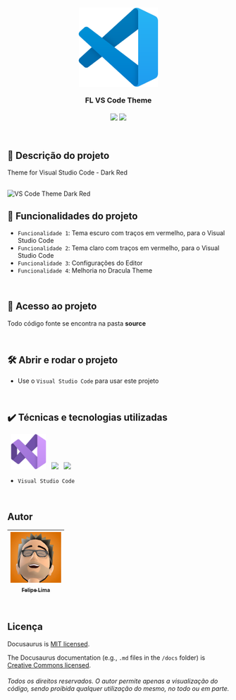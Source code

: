 <h3 align="center"> <img src="https://raw.githubusercontent.com/felip3fl/felip3fl/1a6a66b6a143aab342cf2df18f56d8c1c7e6c8fb/Material/Icon/vscode.svg" width="180px" align="center" ><BR><BR>
FL VS Code Theme
<BR><BR>
<img src="https://img.shields.io/badge/STATUS-EM%20DESENVOLVIMENTO-blue">
<img src="https://img.shields.io/badge/PROJECT%20VERSION-1.23.2.11-blue">
</h3>

<BR>

## 📃 Descrição do projeto

<p align="justify">
 Theme for Visual Studio Code - Dark Red
</p>

<BR>

<img src="https://github.com/ssj4dofuturo/FL_VSCODE_THEME_DarkRed/blob/master/Material/print%202020-07-10%20161934.png" alt="VS Code Theme Dark Red">

<BR>

## 🔨 Funcionalidades do projeto

- `Funcionalidade 1`: Tema escuro com traços em vermelho, para o Visual Studio Code
- `Funcionalidade 2`: Tema claro com traços em vermelho, para o Visual Studio Code
- `Funcionalidade 3`: Configurações do Editor
- `Funcionalidade 4`: Melhoria no Dracula Theme

<BR>
  
## 📁 Acesso ao projeto

Todo código fonte se encontra na pasta **source**

<BR>
  
## 🛠️ Abrir e rodar o projeto

- Use o ``Visual Studio Code`` para usar este projeto<BR>



<BR>  
  
## ✔️ Técnicas e tecnologias utilizadas
<p align="justify">
&nbsp;&nbsp;<img width="80" src="https://raw.githubusercontent.com/felip3fl/felip3fl/1a6a66b6a143aab342cf2df18f56d8c1c7e6c8fb/Material/Icon/visual-studio.svg">
&nbsp;&nbsp;<img width="80" src="https://cdn.jsdelivr.net/gh/devicons/devicon/icons/git/git-original.svg">
&nbsp;&nbsp;<img width="80" src="https://cdn.jsdelivr.net/gh/devicons/devicon/icons/csharp/csharp-original.svg">
</p>
 
- ``Visual Studio Code``
 
<BR>  
  
## Autor

| [<img src="https://github.com/felip3fl/felip3fl/blob/main/Material/Nick/nick1.jpg?raw=true" width=115><br><sub>Felipe Lima</sub>](https://github.com/felip3fl) | 
| :---: 
  
<BR>
    
## Licença

Docusaurus is [MIT licensed](./LICENSE).

The Docusaurus documentation (e.g., `.md` files in the `/docs` folder) is [Creative Commons licensed](./LICENSE-docs).
<i><h6>Todos os direitos reservados. O autor permite apenas a visualização do código, sendo proibida qualquer utilização do mesmo, no todo ou em parte.</h6></i>

